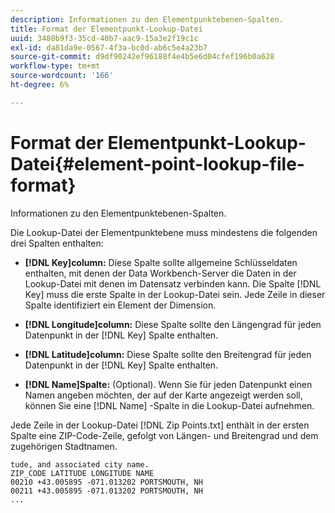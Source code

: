 ```yaml
---
description: Informationen zu den Elementpunktebenen-Spalten.
title: Format der Elementpunkt-Lookup-Datei
uuid: 3480b9f3-35cd-40b7-aac9-15a3e2f19c1c
exl-id: da81da9e-0567-4f3a-bc0d-ab6c5e4a23b7
source-git-commit: d9df90242ef96188f4e4b5e6d04cfef196b0a628
workflow-type: tm+mt
source-wordcount: '166'
ht-degree: 6%

---
```


# Format der Elementpunkt-Lookup-Datei{#element-point-lookup-file-format}

Informationen zu den Elementpunktebenen-Spalten.

Die Lookup-Datei der Elementpunktebene muss mindestens die folgenden drei Spalten enthalten:

* **[!DNL Key]column:** Diese Spalte sollte allgemeine Schlüsseldaten enthalten, mit denen der Data Workbench-Server die Daten in der Lookup-Datei mit denen im Datensatz verbinden kann. Die Spalte [!DNL Key] muss die erste Spalte in der Lookup-Datei sein. Jede Zeile in dieser Spalte identifiziert ein Element der Dimension.

* **[!DNL Longitude]column:** Diese Spalte sollte den Längengrad für jeden Datenpunkt in der  [!DNL Key] Spalte enthalten.

* **[!DNL Latitude]column:** Diese Spalte sollte den Breitengrad für jeden Datenpunkt in der  [!DNL Key] Spalte enthalten.

* **[!DNL Name]Spalte:**  (Optional). Wenn Sie für jeden Datenpunkt einen Namen angeben möchten, der auf der Karte angezeigt werden soll, können Sie eine [!DNL Name] -Spalte in die Lookup-Datei aufnehmen.

Jede Zeile in der Lookup-Datei [!DNL Zip Points.txt] enthält in der ersten Spalte eine ZIP-Code-Zeile, gefolgt von Längen- und Breitengrad und dem zugehörigen Stadtnamen.

```
tude, and associated city name.
ZIP_CODE LATITUDE LONGITUDE NAME
00210 +43.005895 -071.013202 PORTSMOUTH, NH
00211 +43.005895 -071.013202 PORTSMOUTH, NH
...
```
